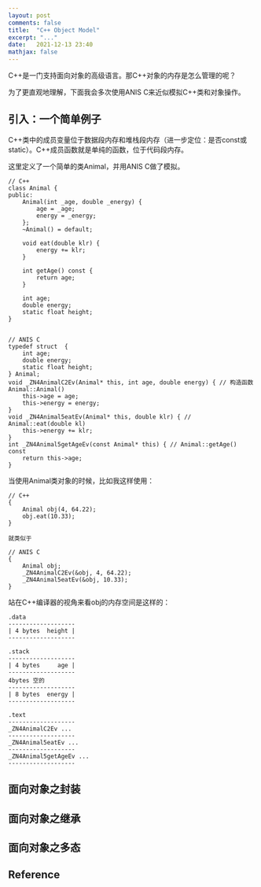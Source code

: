 ```yaml
---
layout: post
comments: false
title:  "C++ Object Model"
excerpt: "..."
date:   2021-12-13 23:40
mathjax: false
---
```


C++是一门支持面向对象的高级语言。那C++对象的内存是怎么管理的呢？

为了更直观地理解，下面我会多次使用ANIS C来近似模拟C++类和对象操作。

## 引入：一个简单例子
C++类中的成员变量位于数据段内存和堆栈段内存（进一步定位：是否const或static）。C++成员函数就是单纯的函数，位于代码段内存。

这里定义了一个简单的类Animal，并用ANIS C做了模拟。
```
// C++
class Animal {
public:
    Animal(int _age, double _energy) {
        age = _age;
        energy = _energy;
    };
    ~Animal() = default;

    void eat(double klr) {
        energy += klr;
    }

    int getAge() const {
        return age;
    }

    int age;
    double energy;
    static float height;
}


// ANIS C
typedef struct  {
    int age;
    double energy;
    static float height;
} Animal;
void _ZN4AnimalC2Ev(Animal* this, int age, double energy) { // 构造函数Animal::Animal()
    this->age = age;
    this->energy = energy;
}
void _ZN4Animal5eatEv(Animal* this, double klr) { // Animal::eat(double kl)
    this->energy += klr;
}
int _ZN4Animal5getAgeEv(const Animal* this) { // Animal::getAge() const
    return this->age;
}

```

当使用Animal类对象的时候，比如我这样使用：

```
// C++
{
    Animal obj(4, 64.22);
    obj.eat(10.33);
}

就类似于

// ANIS C
{
    Animal obj;
    _ZN4AnimalC2Ev(&obj, 4, 64.22);
    _ZN4Animal5eatEv(&obj, 10.33);
}
```

站在C++编译器的视角来看obj的内存空间是这样的：
```
.data
-------------------
| 4 bytes  height |
-------------------

.stack
-------------------
| 4 bytes     age |
-------------------
4bytes 空的
-------------------
| 8 bytes  energy |
-------------------

.text
-------------------
_ZN4AnimalC2Ev ...
-------------------
_ZN4Animal5eatEv ...
-------------------
_ZN4Animal5getAgeEv ...
-------------------
```

## 面向对象之封装

## 面向对象之继承

## 面向对象之多态

## Reference